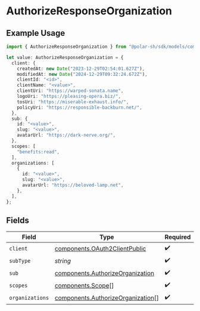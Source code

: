 # AuthorizeResponseOrganization

## Example Usage

```typescript
import { AuthorizeResponseOrganization } from "@polar-sh/sdk/models/components/authorizeresponseorganization.js";

let value: AuthorizeResponseOrganization = {
  client: {
    createdAt: new Date("2023-12-29T02:54:01.627Z"),
    modifiedAt: new Date("2024-12-29T09:32:24.672Z"),
    clientId: "<id>",
    clientName: "<value>",
    clientUri: "https://warped-sonata.name",
    logoUri: "https://pleasing-opera.biz/",
    tosUri: "https://miserable-exhaust.info/",
    policyUri: "https://responsible-backburn.net/",
  },
  sub: {
    id: "<value>",
    slug: "<value>",
    avatarUrl: "https://dark-nerve.org/",
  },
  scopes: [
    "benefits:read",
  ],
  organizations: [
    {
      id: "<value>",
      slug: "<value>",
      avatarUrl: "https://beloved-lamp.net",
    },
  ],
};
```

## Fields

| Field                                                                                  | Type                                                                                   | Required                                                                               | Description                                                                            |
| -------------------------------------------------------------------------------------- | -------------------------------------------------------------------------------------- | -------------------------------------------------------------------------------------- | -------------------------------------------------------------------------------------- |
| `client`                                                                               | [components.OAuth2ClientPublic](../../models/components/oauth2clientpublic.md)         | :heavy_check_mark:                                                                     | N/A                                                                                    |
| `subType`                                                                              | *string*                                                                               | :heavy_check_mark:                                                                     | N/A                                                                                    |
| `sub`                                                                                  | [components.AuthorizeOrganization](../../models/components/authorizeorganization.md)   | :heavy_check_mark:                                                                     | N/A                                                                                    |
| `scopes`                                                                               | [components.Scope](../../models/components/scope.md)[]                                 | :heavy_check_mark:                                                                     | N/A                                                                                    |
| `organizations`                                                                        | [components.AuthorizeOrganization](../../models/components/authorizeorganization.md)[] | :heavy_check_mark:                                                                     | N/A                                                                                    |